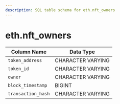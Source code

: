 ```yaml
---
description: SQL table schema for eth.nft_owners
---
```


# eth.nft\_owners

| Column Name        | Data Type         |
| ------------------ | ----------------- |
| `token_address`    | CHARACTER VARYING |
| `token_id`         | CHARACTER VARYING |
| `owner`            | CHARACTER VARYING |
| `block_timestamp`  | BIGINT            |
| `transaction_hash` | CHARACTER VARYING |
